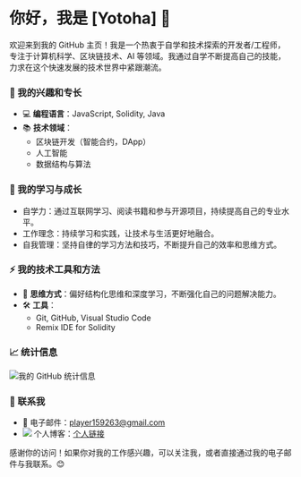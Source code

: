 <!--  old
## Hi there 👋

I am Yotoha.😄

<div align="center">
  <img src="https://github-readme-stats.vercel.app/api?username=Yotoha303&show_icons=true&theme=transparent" /> 
</div>
-->

# 你好，我是 [Yotoha] 👋

欢迎来到我的 GitHub 主页！我是一个热衷于自学和技术探索的开发者/工程师，专注于计算机科学、区块链技术、AI 等领域。我通过自学不断提高自己的技能，力求在这个快速发展的技术世界中紧跟潮流。

### 🔭 我的兴趣和专长
- 💻 **编程语言**：JavaScript, Solidity, Java
- 📚 **技术领域**：
  - 区块链开发（智能合约，DApp）
  - 人工智能
  - 数据结构与算法
 
<!--
- 🚀 **项目经验**：
  - 在 GitHub 上开设了个人仓库，发布了一些自己研究和开发的项目。
-->

### 🌱 我的学习与成长
- 自学力：通过互联网学习、阅读书籍和参与开源项目，持续提高自己的专业水平。
- 工作理念：持续学习和实践，让技术与生活更好地融合。
- 自我管理：坚持自律的学习方法和技巧，不断提升自己的效率和思维方式。

### ⚡ 我的技术工具和方法
- 🧠 **思维方式**：偏好结构化思维和深度学习，不断强化自己的问题解决能力。
- 🛠 **工具**：
  - Git, GitHub, Visual Studio Code
  - Remix IDE for Solidity
    
<!--
### 📌 我的开源项目
- **[项目1名称](项目1链接)** - 项目1的描述
- **[项目2名称](项目2链接)** - 项目2的描述
- **[项目3名称](项目3链接)** - 项目3的描述
-->

### 📈 统计信息
![我的 GitHub 统计信息](https://github-readme-stats.vercel.app/api?username=Yotoha303&show_icons=true&hide_title=true&count_private=true&hide=prs&theme=transparent)

### 🤝 联系我
- 📧 电子邮件：[player159263@gmail.com](mailto:player159263@gmail.com)
- ![](https://img.shields.io/badge/-00A1D6?logo=bilibili&logoColor=FFFFFF)
 个人博客：[个人链接](https://space.bilibili.com/363242875)


感谢你的访问！如果你对我的工作感兴趣，可以关注我，或者直接通过我的电子邮件与我联系。😊
